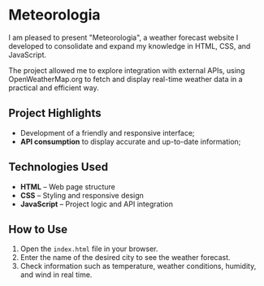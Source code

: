 # Meteorologia

I am pleased to present "Meteorologia", a weather forecast website I developed to consolidate and expand my knowledge in HTML, CSS, and JavaScript.  

The project allowed me to explore integration with external APIs, using OpenWeatherMap.org to fetch and display real-time weather data in a practical and efficient way.

## Project Highlights

- Development of a friendly and responsive interface;  
- **API consumption** to display accurate and up-to-date information;  

## Technologies Used

- **HTML** – Web page structure  
- **CSS** – Styling and responsive design  
- **JavaScript** – Project logic and API integration  

## How to Use

1. Open the `index.html` file in your browser.    
3. Enter the name of the desired city to see the weather forecast.  
4. Check information such as temperature, weather conditions, humidity, and wind in real time.
